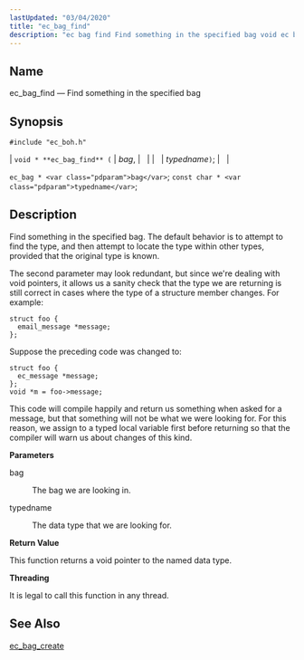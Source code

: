 ```yaml
---
lastUpdated: "03/04/2020"
title: "ec_bag_find"
description: "ec bag find Find something in the specified bag void ec bag find bag typedname ec bag bag const char typedname Find something in the specified bag The default behavior is to attempt to find the type and then attempt to locate the type within other types provided that the..."
---
```


<a name="apis.ec_bag_find"></a> 
## Name

ec_bag_find — Find something in the specified bag

## Synopsis

`#include "ec_boh.h"`

| `void * **ec_bag_find** (` | <var class="pdparam">bag</var>, |   |
|   | <var class="pdparam">typedname</var>`)`; |   |

`ec_bag * <var class="pdparam">bag</var>`;
`const char * <var class="pdparam">typedname</var>`;<a name="idp47339952"></a> 
## Description

Find something in the specified bag. The default behavior is to attempt to find the type, and then attempt to locate the type within other types, provided that the original type is known.

The second parameter may look redundant, but since we're dealing with void pointers, it allows us a sanity check that the type we are returning is still correct in cases where the type of a structure member changes. For example:

```
struct foo {
  email_message *message;
};
```

Suppose the preceding code was changed to:

```
struct foo {
  ec_message *message;
};
void *m = foo->message;
```

This code will compile happily and return us something when asked for a message, but that something will not be what we were looking for. For this reason, we assign to a typed local variable first before returning so that the compiler will warn us about changes of this kind.

**<a name="idp47344752"></a> Parameters**

<dl class="variablelist">

<dt>bag</dt>

<dd>

The bag we are looking in.

</dd>

<dt>typedname</dt>

<dd>

The data type that we are looking for.

</dd>

</dl>

**<a name="idp47349328"></a> Return Value**

This function returns a void pointer to the named data type.

**<a name="idp47350288"></a> Threading**

It is legal to call this function in any thread.

<a name="idp47351392"></a> 
## See Also

[ec_bag_create](/momentum/3/3-api/apis-ec-bag-create)